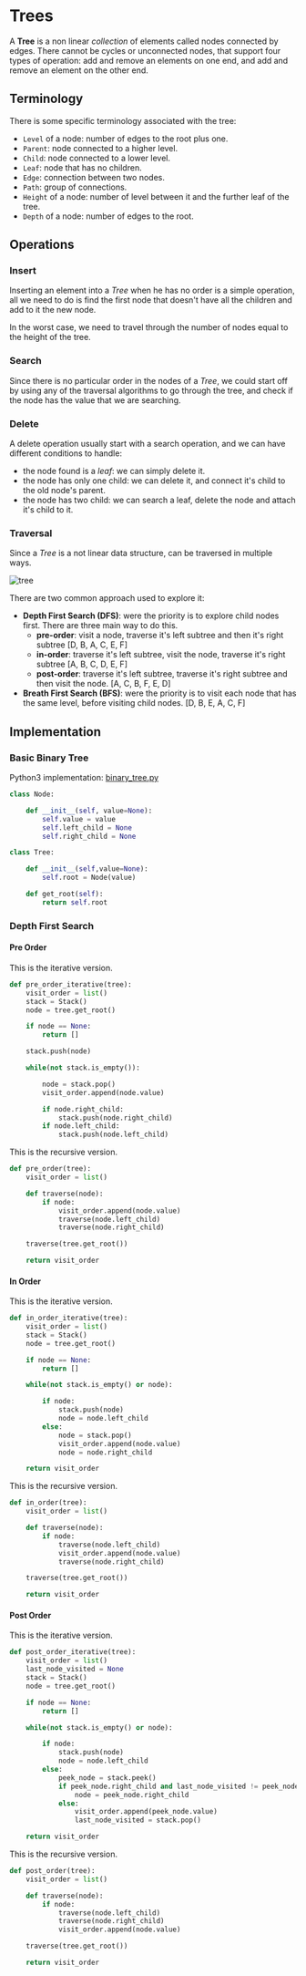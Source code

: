 # Trees

A **Tree** is a non linear _collection_ of elements called nodes connected by edges. There cannot be cycles or unconnected nodes, that support four types of operation: add and remove an elements on one end, and add and remove an element on the other end.

## Terminology

There is some specific terminology associated with the tree:

- `Level` of a node: number of edges to the root plus one.
- `Parent`: node connected to a higher level.
- `Child`: node connected to a lower level.
- `Leaf`: node that has no children.
- `Edge`: connection between two nodes.
- `Path`: group of connections.
- `Height` of a node: number of level between it and the further leaf of the tree.
- `Depth` of a node: number of edges to the root.

## Operations

### Insert

Inserting an element into a _Tree_ when he has no order is a simple operation, all we need to do is find the first node that doesn't have all the children and add to it the new node.

In the worst case, we need to travel through the number of nodes equal to the height of the tree.

### Search

Since there is no particular order in the nodes of a _Tree_, we could start off by using any of the traversal algorithms to go through the tree, and check if the node has the value that we are searching.

### Delete

A delete operation usually start with a search operation, and we can have different conditions to handle:

- the node found is a _leaf_: we can simply delete it.
- the node has only one child: we can delete it, and connect it's child to the old node's parent.
- the node has two child: we can search a leaf, delete the node and attach it's child to it.

### Traversal

Since a _Tree_ is a not linear data structure, can be traversed in multiple ways.

![tree](../images/tree.png)

There are two common approach used to explore it:

- **Depth First Search (DFS)**: were the priority is to explore child nodes first. There are three main way to do this.
  - **pre-order**: visit a node, traverse it's left subtree and then it's right subtree [D, B, A, C, E, F]
  - **in-order**: traverse it's left subtree, visit the node, traverse it's right subtree [A, B, C, D, E, F]
  - **post-order**: traverse it's left subtree, traverse it's right subtree and then visit the node. [A, C, B, F, E, D]
- **Breath First Search (BFS)**: were the priority is to visit each node that has the same level, before visiting child nodes. [D, B, E, A, C, F]

## Implementation

### Basic Binary Tree

Python3 implementation: [binary_tree.py](../solutions/binary_tree.py)

```python
class Node:

    def __init__(self, value=None):
        self.value = value
        self.left_child = None
        self.right_child = None

class Tree:

    def __init__(self,value=None):
        self.root = Node(value)

    def get_root(self):
        return self.root
```

### Depth First Search

#### Pre Order

This is the iterative version.

```python
def pre_order_iterative(tree):
    visit_order = list()
    stack = Stack()
    node = tree.get_root()

    if node == None:
        return []

    stack.push(node)

    while(not stack.is_empty()):

        node = stack.pop()
        visit_order.append(node.value)

        if node.right_child:
            stack.push(node.right_child)
        if node.left_child:
            stack.push(node.left_child)
```

This is the recursive version.

```python
def pre_order(tree):
    visit_order = list()

    def traverse(node):
        if node:
            visit_order.append(node.value)
            traverse(node.left_child)
            traverse(node.right_child)

    traverse(tree.get_root())

    return visit_order
```

#### In Order

This is the iterative version.

```python
def in_order_iterative(tree):
    visit_order = list()
    stack = Stack()
    node = tree.get_root()

    if node == None:
        return []

    while(not stack.is_empty() or node):

        if node:
            stack.push(node)
            node = node.left_child
        else:
            node = stack.pop()
            visit_order.append(node.value)
            node = node.right_child

    return visit_order
```

This is the recursive version.

```python
def in_order(tree):
    visit_order = list()

    def traverse(node):
        if node:
            traverse(node.left_child)
            visit_order.append(node.value)
            traverse(node.right_child)

    traverse(tree.get_root())

    return visit_order
```

#### Post Order

This is the iterative version.

```python
def post_order_iterative(tree):
    visit_order = list()
    last_node_visited = None
    stack = Stack()
    node = tree.get_root()

    if node == None:
        return []

    while(not stack.is_empty() or node):

        if node:
            stack.push(node)
            node = node.left_child
        else:
            peek_node = stack.peek()
            if peek_node.right_child and last_node_visited != peek_node.right_child:
                node = peek_node.right_child
            else:
                visit_order.append(peek_node.value)
                last_node_visited = stack.pop()

    return visit_order
```

This is the recursive version.

```python
def post_order(tree):
    visit_order = list()

    def traverse(node):
        if node:
            traverse(node.left_child)
            traverse(node.right_child)
            visit_order.append(node.value)

    traverse(tree.get_root())

    return visit_order
```
